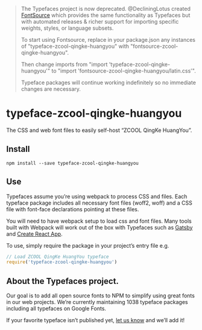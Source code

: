 >The Typefaces project is now deprecated. @DecliningLotus created
[FontSource](https://github.com/fontsource/fontsource) which provides the
same functionality as Typefaces but with automated releases & richer
support for importing specific weights, styles, or language subsets.
>
>To start using Fontsource, replace in your package.json any instances of
"typeface-zcool-qingke-huangyou" with "fontsource-zcool-qingke-huangyou".
>
> Then change imports from "import 'typeface-zcool-qingke-huangyou'" to "import 'fontsource-zcool-qingke-huangyou/latin.css'".
>
>Typeface packages will continue working indefinitely so no immediate
>changes are necessary.

# typeface-zcool-qingke-huangyou

The CSS and web font files to easily self-host “ZCOOL QingKe HuangYou”.

## Install

`npm install --save typeface-zcool-qingke-huangyou`

## Use

Typefaces assume you’re using webpack to process CSS and files. Each typeface
package includes all necessary font files (woff2, woff) and a CSS file with
font-face declarations pointing at these files.

You will need to have webpack setup to load css and font files. Many tools built
with Webpack will work out of the box with Typefaces such as [Gatsby](https://github.com/gatsbyjs/gatsby)
and [Create React App](https://github.com/facebookincubator/create-react-app).

To use, simply require the package in your project’s entry file e.g.

```javascript
// Load ZCOOL QingKe HuangYou typeface
require('typeface-zcool-qingke-huangyou')
```

## About the Typefaces project.

Our goal is to add all open source fonts to NPM to simplify using great fonts in
our web projects. We’re currently maintaining 1038 typeface packages
including all typefaces on Google Fonts.

If your favorite typeface isn’t published yet, [let us know](https://github.com/KyleAMathews/typefaces)
and we’ll add it!
